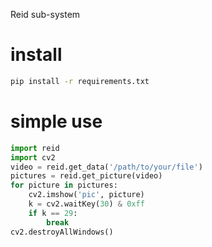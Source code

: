 Reid sub-system

# install
```bash
pip install -r requirements.txt
```

# simple use
```python
import reid
import cv2
video = reid.get_data('/path/to/your/file')
pictures = reid.get_picture(video)
for picture in pictures:
	cv2.imshow('pic', picture)
	k = cv2.waitKey(30) & 0xff
	if k == 29:
		break
cv2.destroyAllWindows()
```
